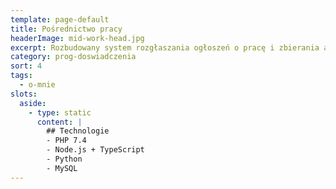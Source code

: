 ```yaml
---
template: page-default
title: Pośrednictwo pracy
headerImage: mid-work-head.jpg
excerpt: Rozbudowany system rozgłaszania ogłoszeń o pracę i zbierania aplikacji
category: prog-doswiadczenia
sort: 4
tags:
  - o-mnie
slots:
  aside:
    - type: static
      content: |
        ## Technologie
        - PHP 7.4
        - Node.js + TypeScript
        - Python
        - MySQL
---
```

<block id="w-budowie" />
